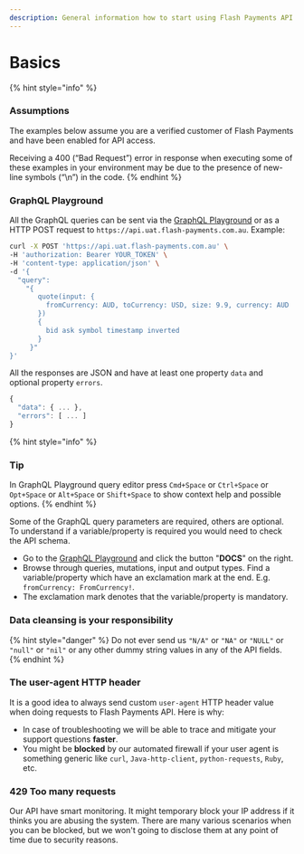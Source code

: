 ```yaml
---
description: General information how to start using Flash Payments API
---
```


# Basics

{% hint style="info" %}
### Assumptions

The examples below assume you are a verified customer of Flash Payments and have been enabled for API access.

Receiving a 400 (“Bad Request”) error in response when executing some of these examples in your environment may be due to the presence of new-line symbols (“\n”) in the code.
{% endhint %}

### GraphQL Playground

All the GraphQL queries can be sent via the [GraphQL Playground](https://api.uat.flash-payments.com.au/) or as a HTTP POST request to `https://api.uat.flash-payments.com.au`. Example:

```bash
curl -X POST 'https://api.uat.flash-payments.com.au' \
-H 'authorization: Bearer YOUR_TOKEN' \
-H 'content-type: application/json' \
-d '{
  "query":
    "{
       quote(input: {
         fromCurrency: AUD, toCurrency: USD, size: 9.9, currency: AUD
       })
       {
         bid ask symbol timestamp inverted
       }
     }"
}'
```

All the responses are JSON and have at least one property `data` and optional property `errors`.

```javascript
{
  "data": { ... },
  "errors": [ ... ]
}
```

{% hint style="info" %}
### Tip

In GraphQL Playground query editor press `Cmd+Space` or `Ctrl+Space` or `Opt+Space` or `Alt+Space` or `Shift+Space` to show context help and possible options.
{% endhint %}

Some of the GraphQL query parameters are required, others are optional. To understand if a variable/property is required you would need to check the API schema.

* Go to the [GraphQL Playground](https://api.uat.flash-payments.com.au/) and click the button "**DOCS**" on the right.
* Browse through queries, mutations, input and output types. Find a variable/property which have an exclamation mark at the end. E.g. `fromCurrency: FromCurrency!`.
* The exclamation mark denotes that the variable/property is mandatory.

### Data cleansing is your responsibility

{% hint style="danger" %}
Do not ever send us `"N/A"` or `"NA"` or `"NULL"` or `"null"` or `"nil"` or any other dummy string values in any of the API fields.
{% endhint %}

### The user-agent HTTP header

It is a good idea to always send custom `user-agent` HTTP header value when doing requests to Flash Payments API. Here is why:

* In case of troubleshooting we will be able to trace and mitigate your support questions **faster**.
* You might be **blocked** by our automated firewall if your user agent is something generic like `curl`, `Java-http-client`, `python-requests`, `Ruby`, etc.

### 429 Too many requests

Our API have smart monitoring. It might temporary block your IP address if it thinks you are abusing the system. There are many various scenarios when you can be blocked, but we won't going to disclose them at any point of time due to security reasons.
